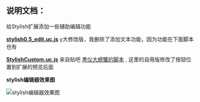 ## 说明文档：
给Stylish扩展添加一些辅助编辑功能


**[stylish0.5_edit.uc.js](https://github.com/defpt/userChromeJs/blob/master/Stylish/stylish0.5_edit.uc.js)** y大修改版，我删除了添加文本功能，因为功能在下面脚本也有

**[StylishCustom.uc.js](https://github.com/defpt/userChromeJs/blob/master/Stylish/StylishCustom.uc.js)** 来自贴吧 [黒仪大螃蟹的脚本](http://tieba.baidu.com/p/2541544018?pn=1) , 这里的自用版修改了按钮位置到扩展的预览后面

**stylish编辑器效果图**

![stylish编辑器效果图](https://github.com/defpt/userChromeJs/blob/master/Stylish/Stylish.png?raw=true)

